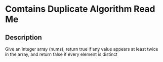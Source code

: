 # Comtains Duplicate Algorithm Read Me

## Description

Give an integer array (nums), return true if any value appears at least twice in the array, and return false if every element is distinct